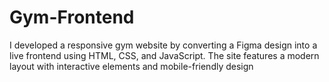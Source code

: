 # Gym-Frontend
I developed a responsive gym website by converting a Figma design into a live frontend using HTML, CSS, and JavaScript. The site features a modern layout with interactive elements and mobile-friendly design
